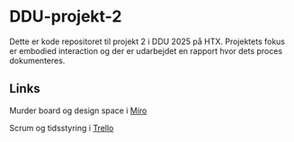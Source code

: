 # DDU-projekt-2
Dette er kode repositoret til projekt 2 i DDU 2025 på HTX.
Projektets fokus er embodied interaction og der er udarbejdet en rapport hvor dets proces dokumenteres.

## Links

Murder board og design space i [Miro](https://miro.com/welcomeonboard/bmdXZzNHVW82eGw3WDZoeVR2TCtmUWc3UkRFT1l4anBvYUJDcW9OZEEwTk5EZGpyc3QrRWJxL2U4akV6eXdycGh1TUJJdXY5M3kzaFE3aFpwZFpLZkFadHZFd3hkMGtMVWJ4UkVIUHc5UUpFWU1UN0ZCaG5LcFk1ejV5QnZQdXpzVXVvMm53MW9OWFg5bkJoVXZxdFhRPT0hdjE=?share_link_id=837160441820)

Scrum og tidsstyring i [Trello](https://trello.com/invite/b/68c01f41dd1b2f23761fa6fe/ATTI9ac361730eae67431bc66c186ed2c37eBD257EC8/ddu-projekt-2)
